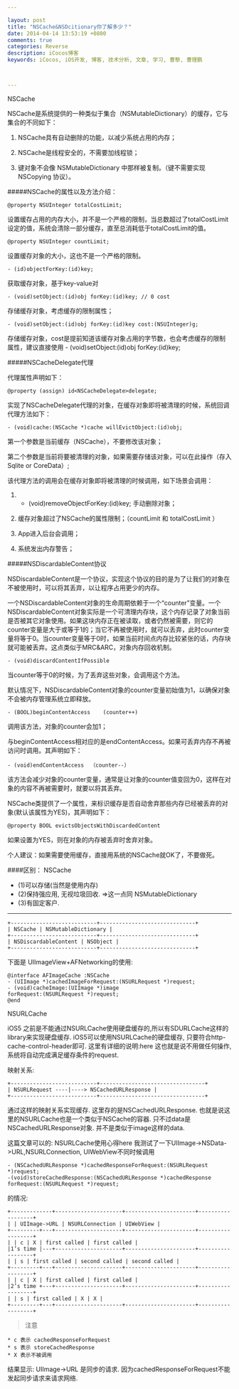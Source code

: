 ```yaml
---

layout: post
title: "NSCache&NSDcitionary你了解多少？"
date: 2014-04-14 13:53:19 +0800
comments: true
categories: Reverse
description: iCocos博客
keywords: iCocos, iOS开发, 博客, 技术分析, 文章, 学习, 曹黎, 曹理鹏



--- 
```


NSCache


NSCache是系统提供的一种类似于集合（NSMutableDictionary）的缓存，它与集合的不同如下：

1. NSCache具有自动删除的功能，以减少系统占用的内存；

2. NSCache是线程安全的，不需要加线程锁；

3. 键对象不会像 NSMutableDictionary 中那样被复制。（键不需要实现 NSCopying 协议）。



<!--more-->




#####NSCache的属性以及方法介绍：


	@property NSUInteger totalCostLimit;

设置缓存占用的内存大小，并不是一个严格的限制，当总数超过了totalCostLimit设定的值，系统会清除一部分缓存，直至总消耗低于totalCostLimit的值。

	@property NSUInteger countLimit;

设置缓存对象的大小，这也不是一个严格的限制。

	- (id)objectForKey:(id)key;

获取缓存对象，基于key-value对

	- (void)setObject:(id)obj forKey:(id)key; // 0 cost

存储缓存对象，考虑缓存的限制属性；

	- (void)setObject:(id)obj forKey:(id)key cost:(NSUInteger)g;

存储缓存对象，cost是提前知道该缓存对象占用的字节数，也会考虑缓存的限制属性，建议直接使用  - (void)setObject:(id)obj forKey:(id)key;

#####NSCacheDelegate代理


代理属性声明如下：

	@property (assign) id<NSCacheDelegate>delegate;

实现了NSCacheDelegate代理的对象，在缓存对象即将被清理的时候，系统回调代理方法如下：

	- (void)cache:(NSCache *)cache willEvictObject:(id)obj;

第一个参数是当前缓存（NSCache），不要修改该对象；

第二个参数是当前将要被清理的对象，如果需要存储该对象，可以在此操作（存入Sqlite or CoreData）;

该代理方法的调用会在缓存对象即将被清理的时候调用，如下场景会调用：

1. - (void)removeObjectForKey:(id)key; 手动删除对象；

2. 缓存对象超过了NSCache的属性限制；（countLimit 和 totalCostLimit ）

3. App进入后台会调用；

4. 系统发出内存警告；


#####NSDiscardableContent协议


NSDiscardableContent是一个协议，实现这个协议的目的是为了让我们的对象在不被使用时，可以将其丢弃，以让程序占用更少的内存。

一个NSDiscardableContent对象的生命周期依赖于一个“counter”变量。一个NSDiscardableContent对象实际是一个可清理内存块，这个内存记录了对象当前是否被其它对象使用。如果这块内存正在被读取，或者仍然被需要，则它的counter变量是大于或等于1的；当它不再被使用时，就可以丢弃，此时counter变量将等于0。当counter变量等于0时，如果当前时间点内存比较紧张的话，内存块就可能被丢弃。这点类似于MRC&ARC，对象内存回收机制。

	- (void)discardContentIfPossible

当counter等于0的时候，为了丢弃这些对象，会调用这个方法。

默认情况下，NSDiscardableContent对象的counter变量初始值为1，以确保对象不会被内存管理系统立即释放。

	- (BOOL)beginContentAccess    (counter++)

调用该方法，对象的counter会加1；

与beginContentAccess相对应的是endContentAccess。如果可丢弃内存不再被访问时调用。其声明如下：

	- (void)endContentAccess  （counter--）

该方法会减少对象的counter变量，通常是让对象的counter值变回为0，这样在对象的内容不再被需要时，就要以将其丢弃。

NSCache类提供了一个属性，来标识缓存是否自动舍弃那些内存已经被丢弃的对象(默认该属性为YES)，其声明如下：

	@property BOOL evictsObjectsWithDiscardedContent

如果设置为YES，则在对象的内存被丢弃时舍弃对象。

个人建议：如果需要使用缓存，直接用系统的NSCache就OK了，不要做死。


####区别：
NSCache
 
* (1)可以存储(当然是使用内存)
* (2)保持强应用, 无视垃圾回收. =>这一点同 NSMutableDictionary
* (3)有固定客户.
***
	+---------------------------+------------------------------+
	| NSCache | NSMutableDictionary |
	+---------------------------+------------------------------+
	| NSDiscardableContent | NSObject |
	+---------------------------+------------------------------+

下面是 UIImageView+AFNetworking的使用:

	@interface AFImageCache :NSCache
	- (UIImage *)cachedImageForRequest:(NSURLRequest *)request;
	- (void)cacheImage:(UIImage *)image
	forRequest:(NSURLRequest *)request;
	@end

NSURLCache 

iOS5 之前是不能通过NSURLCache使用硬盘缓存的,所以有SDURLCache这样的library来实现硬盘缓存. iOS5可以使用NSURLCache的硬盘缓存, 只要符合http-cache-control-header即可.
这里有详细的说明:here 
这也就是说不用做任何操作, 系统将自动完成满足缓存条件的request.

映射关系:

	+---------------------------+---------------------------------+
	| NSURLRequest ----|----> NSCachedURLResponse |
	+---------------------------+---------------------------------+

通过这样的映射关系实现缓存. 这里存的是NSCachedURLResponse. 也就是说这里的NSURLCache也是一个类似于NSCache的容器.
只不过data是NSCachedURLResponse对象. 并不是类似于image这样的data.

这篇文章可以的: NSURLCache使用心得here
我测试了一下UIImage->NSData->URL,NSURLConnection, UIWebView不同时候调用 

	- (NSCachedURLResponse *)cachedResponseForRequest:(NSURLRequest *)request;
	-(void)storeCachedResponse:(NSCachedURLResponse *)cachedResponse forRequest:(NSURLRequest *)request;
的情况:

	+-------------+---------------------+----------------------+------------------+
	| | UIImage->URL | NSURLConnection | UIWebView |
	+---------+---+---------------------+----------------------+------------------+
	| | c | X | first called | first called | 
	|1’s time |---+---------------------+----------------------+------------------+
	| | s | first called | second called | second called | 
	+---------+---+---------------------+----------------------+------------------+
	| | c | X | first called | first called | 
	|2’s time +---+---------------------+----------------------+------------------+
	| | s | first called | X | X | 
	+---------+---+---------------------+----------------------+------------------+


> 注意

	* c 表示 cachedResponseForRequest
	* s 表示 storeCachedResponse
	* X 表示不被调用
	
	
结果显示: UIImage->URL 是同步的请求. 因为cachedResponseForRequest不能发起同步请求来请求网络.